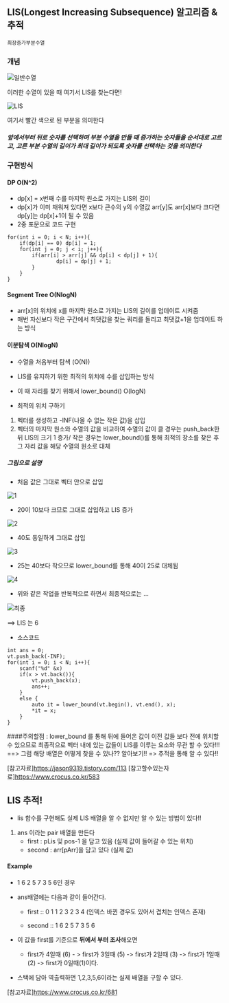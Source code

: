 ## LIS(Longest Increasing Subsequence) 알고리즘 & 추적
```
최장증가부분수열

```

### 개념
![일반수열](https://t1.daumcdn.net/cfile/tistory/257C96385888A49106)

이러한 수열이 있을 때 여기서 LIS를 찾는다면!

![LIS](https://t1.daumcdn.net/cfile/tistory/217AA83B5888A4B936)

여기서 빨간 색으로 된 부분을 의미한다

##### 앞에서부터 뒤로 숫자를 선택하며 부분 수열을 만들 때 증가하는 숫자들을 순서대로 고르고, 고른 부분 수열의 길이가 최대 길이가 되도록 숫자를 선택하는 것을 의미한다

### 구현방식

#### DP O(N^2)
- dp[x] = x번째 수를 마지막 원소로 가지는 LIS의 길이
- dp[x]가 이미 채워져 있다면 x보다 큰수의 y의 수열값 arr[y]도 arr[x]보다 크다면 dp[y]는 dp[x]+1이 될 수 있음
- 2중 포문으로 코드 구현

```
for(int i = 0; i < N; i++){
	if(dp[i] == 0) dp[i] = 1;
	for(int j = 0; j < i; j++){
		if(arr[i] > arr[j] && dp[i] < dp[j] + 1){
				dp[i] = dp[j] + 1;
		}
	}
}
```

#### Segment Tree O(NlogN)
- arr[x]의 위치에 x를 마지막 원소로 가지는 LIS의 길이를 업데이트 시켜줌
- 매번 자신보다 작은 구간에서 최댓값을 찾는 쿼리를 돌리고 최댓값+1을 업데이트 하는 방식

#### 이분탐색 O(NlogN)
- 수열을 처음부터 탐색 (O(N))
- LIS를 유지하기 위한 최적의 위치에 수를 삽입하는 방식
- 이 때 자리를 찾기 위해서 lower_bound() O(logN) 

- 최적의 위치 구하기
1. 벡터를 생성하고 -INF(나올 수 없는 작은 값)을 삽입
2. 벡터의 마지막 원소와 수열의 값을 비교하여 수열의 값이 클 경우는 push_back한 뒤 LIS의 크기 1 증가/ 작은 경우는 lower_bound()를 통해 최적의 장소를 찾은 후 그 자리 값을 해당 수열의 원소로 대체

##### 그림으로 설명
* 처음 값은 그대로 벡터 안으로 삽입

![1](https://t1.daumcdn.net/cfile/tistory/232409345888AEC125)

* 20이 10보다 크므로 그대로 삽입하고 LIS 증가

![2](https://t1.daumcdn.net/cfile/tistory/2266F5485888AF3518)

* 40도 동일하게 그대로 삽입

![3](https://t1.daumcdn.net/cfile/tistory/2266F5485888AF3518)

* 25는 40보다 작으므로 lower_bound를 통해 40이 25로 대체됨

![4](https://t1.daumcdn.net/cfile/tistory/2139C4395888AFEA21)

* 위와 같은 작업을 반복적으로 하면서 최종적으로는 ...

![최종](https://t1.daumcdn.net/cfile/tistory/2708BF3D5888B32729)

==> LIS 는 6

* 소스코드

```
int ans = 0;
vt.push_back(-INF);
for(int i = 0; i < N; i++){
	scanf("%d" &x)
	if(x > vt.back()){
		vt.push_back(x);
		ans++;
	}
	else {
		auto it = lower_bound(vt.begin(), vt.end(), x);
		*it = x;
	}
}
```
	

####주의할점 : lower_bound 를 통해 뒤에 들어온 값이 이전 값들 보다 전에 위치할 수 있으므로 최종적으로 벡터 내에 있는 값들이 LIS를 이루는 요소와 무관 할 수 있다!!! ==> 그럼 해당 배열은 어떻게 찾을 수 있나?? 알아보기!! => 추적을 통해 알 수 있다!!
	
[참고자료]<https://jason9319.tistory.com/113>
[참고할수있는자료]<https://www.crocus.co.kr/583>

## LIS 추적!
- lis 함수를 구현해도 실제 LIS 배열을 알 수 없지만 알 수 있는 방법이 있다!!
1. ans 이라는 pair 배열을 만든다
	- first : pLis 및 pos-1 을 담고 있음 (실제 값이 들어갈 수 있는 위치)
	- second : arr[pArr]을 담고 있다 (실제 값)

#### Example
- 1 6 2 5 7 3 5 6인 경우

- ans배열에는 다음과 같이 들어간다.

	- first ::  0 1 1 2 3 2 3 4 (인덱스 바뀐 경우도 있어서 겹치는 인덱스 존재)

	- second :: 1 6 2 5 7 3 5 6

- 이 값을 first를 기준으로 **뒤에서 부터 조사**해오면

	- first가 4일때 (6) - > first가 3일때 (5) -> first가 2일때 (3) 
		-> first가 1일때 (2) -> first가 0일때(1)이다.


- 스택에 담아 역출력하면 1,2,3,5,6이라는 실제 배열을 구할 수 있다.



[참고자료]<https://www.crocus.co.kr/681>
